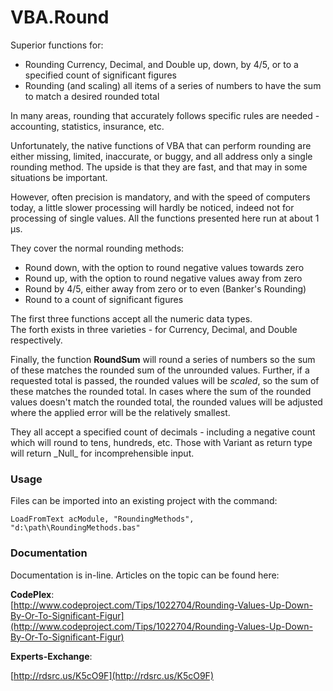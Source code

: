 # VBA.Round

Superior functions for:

* Rounding Currency, Decimal, and Double up, down, by 4/5, or to a specified count of significant figures
* Rounding \(and scaling\) all items of a series of numbers to have the sum to match a desired rounded total

In many areas, rounding that accurately follows specific rules are needed - accounting, statistics, insurance, etc.

Unfortunately, the native functions of VBA that can perform rounding are either missing, limited, inaccurate, or buggy, and all address only a single rounding method. The upside is that they are fast, and that may in some situations be important.

However, often precision is mandatory, and with the speed of computers today, a little slower processing will hardly be noticed, indeed not for processing of single values. All the functions presented here run at about 1 µs.

They cover the normal rounding methods:

* Round down, with the option to round negative values towards zero
* Round up, with the option to round negative values away from zero
* Round by 4/5, either away from zero or to even  \(Banker's Rounding\)
* Round to a count of significant figures

The first three functions accept all the numeric data types.  
The forth exists in three varieties - for Currency, Decimal, and Double respectively.

Finally, the function **RoundSum** will round a series of numbers so the sum of these matches the rounded sum of the unrounded values. Further, if a requested total is passed, the rounded values will be _scaled_, so the sum of these matches the rounded total. In cases where the sum of the rounded values doesn't match the rounded total, the rounded values will be adjusted where the applied error will be the relatively smallest.

They all accept a specified count of decimals - including a negative count which will round to tens, hundreds, etc. Those with Variant as return type will return \_Null\_ for incomprehensible input.

### Usage

Files can be imported into an existing project with the command:

`LoadFromText acModule, "RoundingMethods", "d:\path\RoundingMethods.bas"`

### Documentation

Documentation is in-line. Articles on the topic can be found here:

**CodePlex**:  
[http://www.codeproject.com/Tips/1022704/Rounding-Values-Up-Down-By-Or-To-Significant-Figur](http://www.codeproject.com/Tips/1022704/Rounding-Values-Up-Down-By-Or-To-Significant-Figur)

**Experts-Exchange**:

[http://rdsrc.us/K5cO9F](http://rdsrc.us/K5cO9F)

